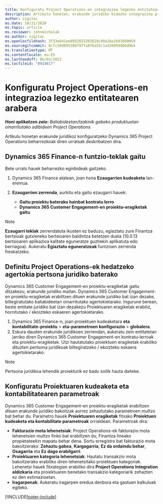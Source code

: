 ```yaml
---
title: Konfiguratu Project Operations-en integrazioa legezko entitatearen arabera
description: Artikulu honetan, erakunde juridiko bidezko integrazioa proiektu-eragiketetan nola konfiguratu behar den ematen da.
author: sigitac
ms.date: 10/21/2020
ms.topic: article
ms.reviewer: johnmichalak
ms.author: sigitac
ms.openlocfilehash: 3f33e641ee0932655282618c99a26e2603660059
ms.sourcegitcommit: 6cfc50d89528df977a8f6a55c1ad39d99800d9b4
ms.translationtype: MT
ms.contentlocale: eu-ES
ms.lasthandoff: 06/03/2022
ms.locfileid: "8914617"
---
```

# <a name="configure-project-operations-integration-per-legal-entity"></a>Konfiguratu Project Operations-en integrazioa legezko entitatearen arabera 

_**Honi aplikatzen zaio:** Baliabideetan/Izakinik gabeko produktuetan oinarritutako adibideen Project Operations_

Artikulu honetan erakunde juridikoz konfiguratzeko Dynamics 365 Project Operations beharrezkoak diren urratsak deskribatzen dira.

## <a name="enable-feature-keys-in-dynamics-365-finance"></a>Dynamics 365 Finance-n funtzio-teklak gaitu

Bete urrats hauek beharrezko eginbideak gaitzeko.

1. Dynamics 365 Finance atalean, joan hona **Ezaugarrien kudeaketa** lan-eremua.
2. **Ezaugarrien zerrenda**, aurkitu eta gaitu ezaugarri hauek:
  
    - **Gaitu proiektu baterako hainbat kontratu lerro**
    - **Dynamics 365 Customer Engagement-en proiektu-eragiketak gaitu**

> [!NOTE]
> **Ezaugarri teklak** zerrendatuta ikusten ez baduzu, egiaztatu zure Finantza bertsioak gutxieneko bertsioaren baldintza betetzen duela (10.0.13 bertsioaren aplikazioa kalitate eguneratze guztiekin aplikatuta edo berriagoa). Aukeratu **Egiaztatu eguneratzeak** funtzioen zerrenda freskatzeko.

## <a name="define-the-project-operations-deployment-scenario-for-a-legal-entity"></a>Definitu Project Operations-ek hedatzeko agertokia pertsona juridiko baterako

Dynamics 365 Customer Engagement-en proiektu-eragiketak gaitu ditzakezu, erakunde juridiko mailan. Dynamics 365 Customer Engagement-en proiektu-eragiketak erabiltzen dituen erakunde juridiko bat izan dezake, biltegiratutako baliabideetan oinarritutako agertokietarako. Ingurune berean, beste entitate juridiko bat izan dezakezu Proiektuaren eragiketak erabiliz, hornitutako / ekoizteko eskaeren agertokietarako.

1. Dynamics 365 Finance-n, joan proiektuen kudeaketara **eta kontabilitate-proiektu** > **eta-parametroen konfigurazio** > **globalera**.
2. Eskura dauden erakunde juridikoen zerrendan, aukeratu zein entitatetan jarriko diren Dynamics 365 Customer Engagement-en kontratu-lerroak eta proiektu-eragiketak. Utzi hautatutako proiektuen eragiketak erabiliko dituzten pertsona juridikoak biltegiratzeko / ekoizteko eskaera agertokietarako.

> [!NOTE]
> Pertsona juridikoa lehendik proiekturik ez badu soilik hauta daiteke.

## <a name="configure-project-management-and-accounting-parameters"></a>Konfiguratu Proiektuaren kudeaketa eta kontabilitatearen parametroak

Dynamics 365 Customer Engagement-en proiektu-eragiketak erabiltzen dituen erakunde juridiko bakoitzak aurrez zehaztutako parametroen multzo bat behar du. Parametro hauek **Proiektuaren eragiketak** fitxako **Proiektuen kudeaketa eta kontabilitate parametroak** orrialdean. Parametroak dira:

  - **Fakturazio mota lehenetsiak**: Project Operations-ek fakturazio mota lehenetsien multzo finko bat erabiltzen du, Finantza lineako propietateekin mapatu behar dena. Sortu erregistro bat fakturazio mota bakoitzerako: **Zehaztu gabea**, **Kargagarria**, **Ez da ordaindu behar**, **Osagarria** eta **Ez dago erabilgarri**.
  - **Proiektuaren kategoria lehenetsiak**: Hautatu transakzio mota bakoitzerako erabiliko diren lehenetsitako proiektuen kategoriak. Lehenetsi hauek fitxategian erabiliko dira **Project Operations Integration aldizkaria** eta proiektuaren benetako transakzio kategoriarik zehazten ez den estimazioetan.
  - **Iragarpenak**: Aukeratu iragarpen eredua denbora eta gastuen kalkuluak egiteko.


[!INCLUDE[footer-include](../includes/footer-banner.md)]